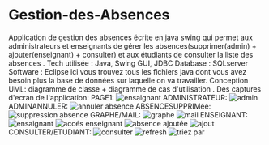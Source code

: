 # Gestion-des-Absences
Application de gestion des absences écrite en java swing qui permet aux administrateurs et enseignants de gérer les absences(supprimer(admin) + ajouter(enseignant) + consulter)
et aux étudiants de consulter la liste des absences .
Tech utilisée : Java, Swing GUI, JDBC
Database : SQLserver
Software : Eclipse
ici vous trouvez tous les fichiers java dont vous avez besoin plus la base de données sur laquelle on va travailler.
Conception UML: diagramme de classe + diagramme de cas d'utilisation .
Des captures d'ecran de l'application:
PAGE1:
![ensaignant](https://user-images.githubusercontent.com/103389967/231348965-3bb12857-dfbf-47ba-a20a-57210ae04538.PNG)
ADMINISTRATEUR:
![admin](https://user-images.githubusercontent.com/103389967/231349182-08c908f1-a666-4cca-81c2-0464860a39ac.PNG)
ADMINANNULER:
![annuler absence](https://user-images.githubusercontent.com/103389967/231349320-93681b86-a2e2-444c-a590-27b45ba9e65f.PNG)
ABSENCESUPPRIMée:
![suppression absence](https://user-images.githubusercontent.com/103389967/231349491-180662e2-3748-491b-a802-8a32862e4036.PNG)
GRAPHE/MAIL:
![graphe](https://user-images.githubusercontent.com/103389967/231349672-4a7c3538-fc5c-4ba0-a492-a59fc0d56f13.PNG)
![mail](https://user-images.githubusercontent.com/103389967/231349683-62cdc0c3-7219-4ba6-96e9-114f56c2bb39.PNG)
ENSEIGNANT:
![ensaignant](https://user-images.githubusercontent.com/103389967/231349842-2f99074d-1ea3-4262-8474-02279230fe26.PNG)
![accés enseignant](https://user-images.githubusercontent.com/103389967/231349853-bed3a558-3b39-4e34-98b4-bf2eb70c038b.PNG)
![absence ajoutée](https://user-images.githubusercontent.com/103389967/231349865-07fcff3b-860b-461c-953c-094f1b577c98.PNG)
![ajout](https://user-images.githubusercontent.com/103389967/231349871-4eb015df-45ed-4b8b-966f-618555a40fe4.PNG)
CONSULTER/ETUDIANT:
![consulter](https://user-images.githubusercontent.com/103389967/231349993-e3ff6749-4c65-41b3-8319-07ba2c073a16.PNG)
![refresh](https://user-images.githubusercontent.com/103389967/231350030-63db8e84-2576-4451-be83-901796a30125.PNG)
![triez par](https://user-images.githubusercontent.com/103389967/231350538-60220e16-e07c-430c-8bf5-9cd926405d53.PNG)




